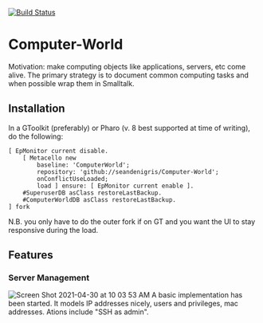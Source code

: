 [![Build Status](https://travis-ci.org/seandenigris/Computer-World.png?branch=master)](https://travis-ci.org/seandenigris/Computer-World)

# Computer-World

Motivation: make computing objects like applications, servers, etc come alive. The primary strategy is to document common computing tasks and when possible wrap them in Smalltalk.

## Installation
In a GToolkit (preferably) or Pharo (v. 8 best supported at time of writing), do the following:
```smalltalk
[ EpMonitor current disable.
	[ Metacello new
		baseline: 'ComputerWorld';
		repository: 'github://seandenigris/Computer-World';
		onConflictUseLoaded;
		load ] ensure: [ EpMonitor current enable ].
	#SuperuserDB asClass restoreLastBackup.
	#ComputerWorldDB asClass restoreLastBackup.
] fork
```
N.B. you only have to do the outer fork if on GT and you want the UI to stay responsive during the load.

## Features

### Server Management
![Screen Shot 2021-04-30 at 10 03 53 AM](https://user-images.githubusercontent.com/184176/116708691-f593dd00-a99d-11eb-88cc-cc27f3c21a94.png)
A basic implementation has been started. It models IP addresses nicely, users and privileges, mac addresses. Ations include "SSH as admin".

